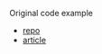 Original code example
- [repo](https://github.com/diogosouza/simple-express-crud-api)
- [article](https://blog.logrocket.com/documenting-your-express-api-with-swagger/)